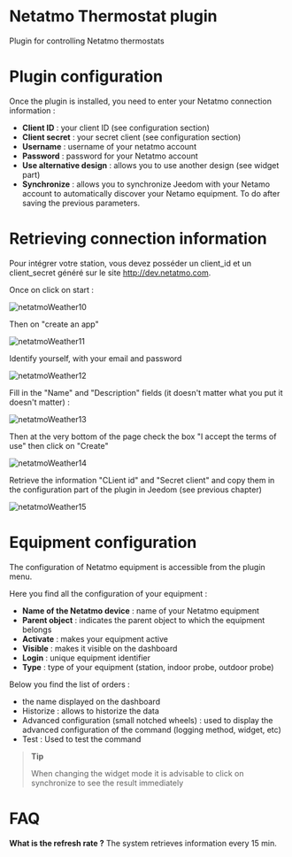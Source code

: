 # Netatmo Thermostat plugin

Plugin for controlling Netatmo thermostats

# Plugin configuration 

Once the plugin is installed, you need to enter your Netatmo connection information :

-   **Client ID** : your client ID (see configuration section)
-   **Client secret** : your secret client (see configuration section)
-   **Username** : username of your netatmo account
-   **Password** : password for your Netatmo account
-   **Use alternative design** : allows you to use another design (see widget part)
-   **Synchronize** : allows you to synchronize Jeedom with your Netamo account to automatically discover your Netamo equipment. To do after saving the previous parameters.

# Retrieving connection information 

Pour intégrer votre station, vous devez posséder un client\_id et un client\_secret généré sur le site <http://dev.netatmo.com>.

Once on click on start :

![netatmoWeather10](./images/netatmoWeather10.png)

Then on "create an app"

![netatmoWeather11](./images/netatmoWeather11.png)

Identify yourself, with your email and password

![netatmoWeather12](./images/netatmoWeather12.png)

Fill in the "Name" and "Description" fields (it doesn't matter what you put it doesn't matter) :

![netatmoWeather13](./images/netatmoWeather13.png)

Then at the very bottom of the page check the box "I accept the terms of use" then click on "Create"

![netatmoWeather14](./images/netatmoWeather14.png)

Retrieve the information "CLient id" and "Secret client" and copy them in the configuration part of the plugin in Jeedom (see previous chapter)

![netatmoWeather15](./images/netatmoWeather15.png)

# Equipment configuration 

The configuration of Netatmo equipment is accessible from the plugin menu.

Here you find all the configuration of your equipment :

-   **Name of the Netatmo device** : name of your Netatmo equipment
-   **Parent object** : indicates the parent object to which the equipment belongs
-   **Activate** : makes your equipment active
-   **Visible** : makes it visible on the dashboard
-   **Login** : unique equipment identifier
-   **Type** : type of your equipment (station, indoor probe, outdoor probe)

Below you find the list of orders :

-   the name displayed on the dashboard
-   Historize : allows to historize the data
-   Advanced configuration (small notched wheels) : used to display the advanced configuration of the command (logging method, widget, etc)
-   Test : Used to test the command

> **Tip**
>
> When changing the widget mode it is advisable to click on synchronize to see the result immediately

# FAQ 

**What is the refresh rate ?**
The system retrieves information every 15 min.
